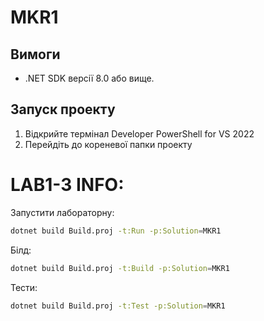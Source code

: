 # MKR1
## Вимоги

- .NET SDK версії 8.0 або вище.

## Запуск проекту

1. Відкрийте термінал Developer PowerShell for VS 2022
2. Перейдіть до кореневої папки проекту

# LAB1-3 INFO:
Запустити лабораторну:
```bash
dotnet build Build.proj -t:Run -p:Solution=MKR1
```
Білд:
```bash
dotnet build Build.proj -t:Build -p:Solution=MKR1
```
Тести:
```bash
dotnet build Build.proj -t:Test -p:Solution=MKR1
```
